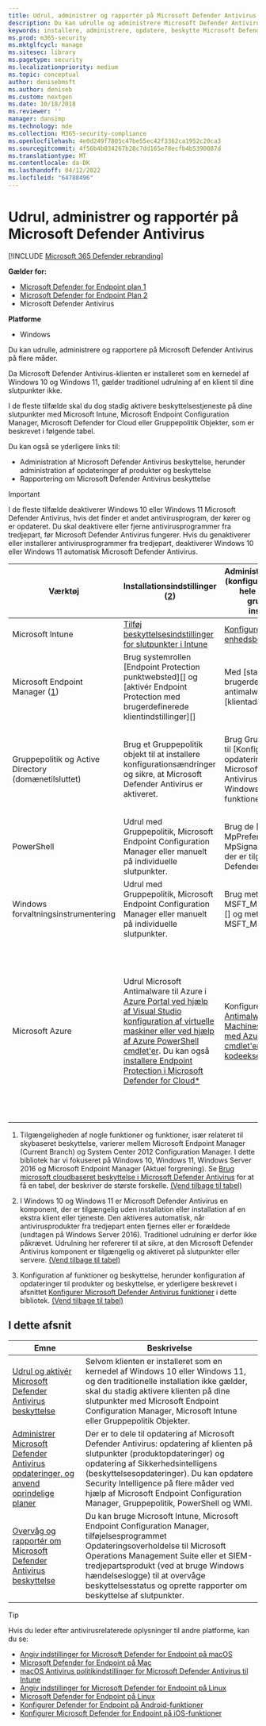 ```yaml
---
title: Udrul, administrer og rapportér på Microsoft Defender Antivirus
description: Du kan udrulle og administrere Microsoft Defender Antivirus med Intune, Microsoft Endpoint Configuration Manager, Gruppepolitik, PowerShell eller WMI
keywords: installere, administrere, opdatere, beskytte Microsoft Defender Antivirus
ms.prod: m365-security
ms.mktglfcycl: manage
ms.sitesec: library
ms.pagetype: security
ms.localizationpriority: medium
ms.topic: conceptual
author: denisebmsft
ms.author: deniseb
ms.custom: nextgen
ms.date: 10/18/2018
ms.reviewer: ''
manager: dansimp
ms.technology: mde
ms.collection: M365-security-compliance
ms.openlocfilehash: 4e0d249f7805c47be55ec42f3362ca1952c20ca3
ms.sourcegitcommit: 4f56b4b034267b28c7dd165e78ecfb4b5390087d
ms.translationtype: MT
ms.contentlocale: da-DK
ms.lasthandoff: 04/12/2022
ms.locfileid: "64788496"
---
```

# <a name="deploy-manage-and-report-on-microsoft-defender-antivirus"></a>Udrul, administrer og rapportér på Microsoft Defender Antivirus

[!INCLUDE [Microsoft 365 Defender rebranding](../../includes/microsoft-defender.md)]


**Gælder for:**

- [Microsoft Defender for Endpoint plan 1](https://go.microsoft.com/fwlink/p/?linkid=2154037)
- [Microsoft Defender for Endpoint Plan 2](https://go.microsoft.com/fwlink/p/?linkid=2154037)
- Microsoft Defender Antivirus 

**Platforme**
- Windows

Du kan udrulle, administrere og rapportere på Microsoft Defender Antivirus på flere måder.

Da Microsoft Defender Antivirus-klienten er installeret som en kernedel af Windows 10 og Windows 11, gælder traditionel udrulning af en klient til dine slutpunkter ikke.

I de fleste tilfælde skal du dog stadig aktivere beskyttelsestjeneste på dine slutpunkter med Microsoft Intune, Microsoft Endpoint Configuration Manager, Microsoft Defender for Cloud eller Gruppepolitik Objekter, som er beskrevet i følgende tabel.

Du kan også se yderligere links til:

- Administration af Microsoft Defender Antivirus beskyttelse, herunder administration af opdateringer af produkter og beskyttelse
- Rapportering om Microsoft Defender Antivirus beskyttelse

> [!IMPORTANT]
> I de fleste tilfælde deaktiverer Windows 10 eller Windows 11 Microsoft Defender Antivirus, hvis det finder et andet antivirusprogram, der kører og er opdateret. Du skal deaktivere eller fjerne antivirusprogrammer fra tredjepart, før Microsoft Defender Antivirus fungerer. Hvis du genaktiverer eller installerer antivirusprogrammer fra tredjepart, deaktiverer Windows 10 eller Windows 11 automatisk Microsoft Defender Antivirus.

Værktøj|Installationsindstillinger (<a href="#fn2" id="ref2">2</a>)|Administrationsindstillinger (konfiguration og politik for hele netværket eller grundlæggende installation) ([3](#fn3))|Rapporteringsindstillinger
---|---|---|---
Microsoft Intune|[Tilføj beskyttelsesindstillinger for slutpunkter i Intune](/intune/endpoint-protection-configure)|[Konfigurer indstillinger for enhedsbegrænsning i Intune](/intune/device-restrictions-configure)| [Brug Intune konsollen til at administrere enheder](/intune/device-management)
Microsoft Endpoint Manager ([1](#fn1))|Brug systemrollen [Endpoint Protection punktwebsted][] og [aktivér Endpoint Protection med brugerdefinerede klientindstillinger][]|Med [standard- og brugerdefinerede antimalwarepolitikker][] og [klientadministration][]|Med standarden [Configuration Manager Overvågning af arbejdsområde][] og [mailbeskeder][]
Gruppepolitik og Active Directory (domænetilsluttet)|Brug et Gruppepolitik objekt til at installere konfigurationsændringer og sikre, at Microsoft Defender Antivirus er aktiveret.|Brug Gruppepolitik objekter til [Konfigurer opdateringsindstillinger for Microsoft Defender Antivirus][] og [Konfigurer Windows Defender funktioner][]|Slutpunktsrapportering er ikke tilgængelig med Gruppepolitik. Du kan oprette en liste over [Gruppepolitikker for at bestemme, om der ikke anvendes nogen indstillinger eller politikker][]
PowerShell|Udrul med Gruppepolitik, Microsoft Endpoint Configuration Manager eller manuelt på individuelle slutpunkter.|Brug de [Set-MpPreference] og [Update-MpSignature]-cmdlet'er, der er tilgængelige i Defender-modulet.|Brug de relevante [Get-cmdlet'er, der er tilgængelige i Defender-modulet][]
Windows forvaltningsinstrumentering|Udrul med Gruppepolitik, Microsoft Endpoint Configuration Manager eller manuelt på individuelle slutpunkter.|Brug metoden [Set for MSFT_MpPreference class][] og metoden [Update for MSFT_MpSignature class][]|Brug klassen [MSFT_MpComputerStatus][] og metoden get for tilknyttede klasser i [Windows Defender WMIv2 Provider][]
Microsoft Azure|Udrul Microsoft Antimalware til Azure i [Azure Portal ved hjælp af Visual Studio konfiguration af virtuelle maskiner eller ved hjælp af Azure PowerShell cmdlet'er](/azure/security/azure-security-antimalware#antimalware-deployment-scenarios). Du kan også [installere Endpoint Protection i Microsoft Defender for Cloud*](/azure/security-center/security-center-install-endpoint-protection)|Konfigurer [Microsoft Antimalware til Virtual Machines og Cloud Services med Azure PowerShell cmdlet'er](/azure/security/azure-security-antimalware#enable-and-configure-antimalware-using-powershell-cmdlets), eller [brug kodeeksempler](https://gallery.technet.microsoft.com/Antimalware-For-Azure-5ce70efe)|Brug [Microsoft Antimalware til Virtual Machines og Cloud Services med Azure PowerShell-cmdlet'er](/azure/security/azure-security-antimalware#enable-and-configure-antimalware-using-powershell-cmdlets) for at aktivere overvågning. Du kan også gennemse forbrugsrapporter i Azure Active Directory for at fastslå mistænkelig aktivitet, herunder rapporten [Muligvis inficerede enheder][], og konfigurere et SIEM-værktøj til at rapportere om [Microsoft Defender Antivirus hændelser][] og tilføje værktøjet som en app i AAD.

1. <span id="fn1" />Tilgængeligheden af nogle funktioner og funktioner, især relateret til skybaseret beskyttelse, varierer mellem Microsoft Endpoint Manager (Current Branch) og System Center 2012 Configuration Manager. I dette bibliotek har vi fokuseret på Windows 10, Windows 11, Windows Server 2016 og Microsoft Endpoint Manager (Aktuel forgrening). Se [Brug microsoft cloudbaseret beskyttelse i Microsoft Defender Antivirus](cloud-protection-microsoft-defender-antivirus.md) for at få en tabel, der beskriver de største forskelle. [(Vend tilbage til tabel)](#ref2)

2. <span id="fn2" />I Windows 10 og Windows 11 er Microsoft Defender Antivirus en komponent, der er tilgængelig uden installation eller installation af en ekstra klient eller tjeneste. Den aktiveres automatisk, når antivirusprodukter fra tredjepart enten fjernes eller er forældede (undtagen på Windows Server 2016). Traditionel udrulning er derfor ikke påkrævet. Udrulning her refererer til at sikre, at den Microsoft Defender Antivirus komponent er tilgængelig og aktiveret på slutpunkter eller servere. [(Vend tilbage til tabel)](#ref2)

3. <span id="fn3" />Konfiguration af funktioner og beskyttelse, herunder konfiguration af opdateringer til produkter og beskyttelse, er yderligere beskrevet i afsnittet [Konfigurer Microsoft Defender Antivirus funktioner](configure-notifications-microsoft-defender-antivirus.md) i dette bibliotek. [(Vend tilbage til tabel)](#ref2)

## <a name="in-this-section"></a>I dette afsnit

Emne | Beskrivelse
---|---
[Udrul og aktivér Microsoft Defender Antivirus beskyttelse](deploy-microsoft-defender-antivirus.md) | Selvom klienten er installeret som en kernedel af Windows 10 eller Windows 11, og den traditionelle installation ikke gælder, skal du stadig aktivere klienten på dine slutpunkter med Microsoft Endpoint Configuration Manager, Microsoft Intune eller Gruppepolitik Objekter.
[Administrer Microsoft Defender Antivirus opdateringer, og anvend oprindelige planer](manage-updates-baselines-microsoft-defender-antivirus.md) | Der er to dele til opdatering af Microsoft Defender Antivirus: opdatering af klienten på slutpunkter (produktopdateringer) og opdatering af Sikkerhedsintelligens (beskyttelsesopdateringer). Du kan opdatere Security Intelligence på flere måder ved hjælp af Microsoft Endpoint Configuration Manager, Gruppepolitik, PowerShell og WMI.
[Overvåg og rapportér om Microsoft Defender Antivirus beskyttelse](report-monitor-microsoft-defender-antivirus.md) | Du kan bruge Microsoft Intune, Microsoft Endpoint Configuration Manager, tilføjelsesprogrammet Opdateringsoverholdelse til Microsoft Operations Management Suite eller et SIEM-tredjepartsprodukt (ved at bruge Windows hændelseslogge) til at overvåge beskyttelsesstatus og oprette rapporter om beskyttelse af slutpunkter.

> [!TIP]
> Hvis du leder efter antivirusrelaterede oplysninger til andre platforme, kan du se:
> - [Angiv indstillinger for Microsoft Defender for Endpoint på macOS](mac-preferences.md)
> - [Microsoft Defender for Endpoint på Mac](microsoft-defender-endpoint-mac.md)
> - [macOS Antivirus politikindstillinger for Microsoft Defender Antivirus til Intune](/mem/intune/protect/antivirus-microsoft-defender-settings-macos)
> - [Angiv indstillinger for Microsoft Defender for Endpoint på Linux](linux-preferences.md)
> - [Microsoft Defender for Endpoint på Linux](microsoft-defender-endpoint-linux.md)
> - [Konfigurer Defender for Endpoint på Android-funktioner](android-configure.md)
> - [Konfigurer Microsoft Defender for Endpoint på iOS-funktioner](ios-configure-features.md)
    
